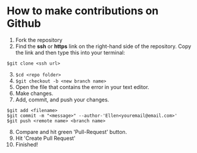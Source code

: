 # How to make contributions on Github

1. Fork the repository
2. Find the **ssh** or **https** link on the right-hand side of the repository. 
Copy the link and then type this into your terminal: 
  ```
  $git clone <ssh url>
  ```
3. ```$cd <repo folder>```
4. ```$git checkout -b <new branch name>```
5. Open the file that contains the error in your text editor.
6. Make changes.
7. Add, commit, and push your changes. 
  ```
  $git add <filename>
  $git commit -m "<message>" --author-'Ellen<youremail@email.com>'
  $git push <remote name> <branch name>
  ```
8. Compare and hit green 'Pull-Request' button.
9. Hit 'Create Pull Request'
10. Finished!
